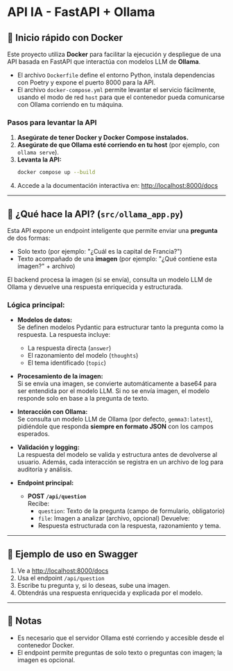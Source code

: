 # API IA - FastAPI + Ollama

## 🚀 Inicio rápido con Docker

Este proyecto utiliza **Docker** para facilitar la ejecución y despliegue de una API basada en FastAPI que interactúa con modelos LLM de **Ollama**.

- El archivo `Dockerfile` define el entorno Python, instala dependencias con Poetry y expone el puerto 8000 para la API.
- El archivo `docker-compose.yml` permite levantar el servicio fácilmente, usando el modo de red `host` para que el contenedor pueda comunicarse con Ollama corriendo en tu máquina.

### Pasos para levantar la API

1. **Asegúrate de tener Docker y Docker Compose instalados.**
2. **Asegúrate de que Ollama esté corriendo en tu host** (por ejemplo, con `ollama serve`).
3. **Levanta la API:**
   ```bash
   docker compose up --build
   ```
4. Accede a la documentación interactiva en: [http://localhost:8000/docs](http://localhost:8000/docs)

---

## 🧠 ¿Qué hace la API? (`src/ollama_app.py`)

Esta API expone un endpoint inteligente que permite enviar una **pregunta** de dos formas:
- Solo texto (por ejemplo: "¿Cuál es la capital de Francia?")
- Texto acompañado de una **imagen** (por ejemplo: "¿Qué contiene esta imagen?" + archivo)

El backend procesa la imagen (si se envía), consulta un modelo LLM de Ollama y devuelve una respuesta enriquecida y estructurada.

### **Lógica principal:**

- **Modelos de datos:**  
  Se definen modelos Pydantic para estructurar tanto la pregunta como la respuesta. La respuesta incluye:
  - La respuesta directa (`answer`)
  - El razonamiento del modelo (`thoughts`)
  - El tema identificado (`topic`)

- **Procesamiento de la imagen:**  
  Si se envía una imagen, se convierte automáticamente a base64 para ser entendida por el modelo LLM. Si no se envía imagen, el modelo responde solo en base a la pregunta de texto.

- **Interacción con Ollama:**  
  Se consulta un modelo LLM de Ollama (por defecto, `gemma3:latest`), pidiéndole que responda **siempre en formato JSON** con los campos esperados.

- **Validación y logging:**  
  La respuesta del modelo se valida y estructura antes de devolverse al usuario. Además, cada interacción se registra en un archivo de log para auditoría y análisis.

- **Endpoint principal:**  
  - **POST `/api/question`**  
    Recibe:
    - `question`: Texto de la pregunta (campo de formulario, obligatorio)
    - `file`: Imagen a analizar (archivo, opcional)
    Devuelve:
    - Respuesta estructurada con la respuesta, razonamiento y tema.

---

## 📄 Ejemplo de uso en Swagger

1. Ve a [http://localhost:8000/docs](http://localhost:8000/docs)
2. Usa el endpoint `/api/question`
3. Escribe tu pregunta y, si lo deseas, sube una imagen.
4. Obtendrás una respuesta enriquecida y explicada por el modelo.

---

## 📝 Notas

- Es necesario que el servidor Ollama esté corriendo y accesible desde el contenedor Docker.
- El endpoint permite preguntas de solo texto o preguntas con imagen; la imagen es opcional. 